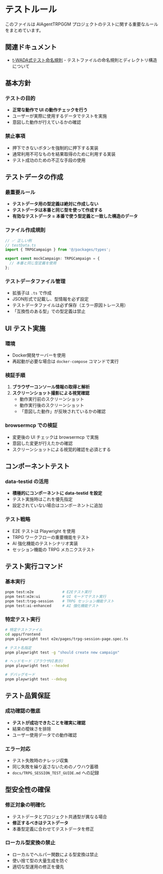# テストルール

このファイルは AIAgentTRPGGM プロジェクトのテストに関する重要なルールをまとめています。

## 関連ドキュメント

- [t-WADA式テスト命名規則](./t-wada-test-naming-rules.md) - テストファイルの命名規則とディレクトリ構造について

## 基本方針

### テストの目的
- **正常な動作で UI の動作チェックを行う**
- ユーザーが実際に使用するデータでテストを実施
- 意図した動作が行えているかの確認

### 禁止事項
- 押下できないボタンを強制的に押下する実装
- 通常利用不可なものを結果取得のために利用する実装
- テスト成功のための不正な手段の使用

## テストデータの作成

### 最重要ルール
- **テストデータ用の型定義は絶対に作成しない**
- **テストデータは本番と同じ型を使って作成する**
- **有効なテストデータ = 本番で使う型定義と一致した構造のデータ**

### ファイル作成規則
```typescript
// ✅ 正しい例
// testData.ts
import { TRPGCampaign } from '@/packages/types';

export const mockCampaign: TRPGCampaign = {
  // 本番と同じ型定義を使用
};
```

### テストデータファイル管理
- 拡張子は `.ts` で作成
- JSON形式で記載し、型情報を必ず設定
- テストデータファイルは必ず保存（エラー原因トレース用）
- 「互換性のある型」での型定義は禁止

## UI テスト実施

### 環境
- Docker開発サーバーを使用
- 再起動が必要な場合は `docker-compose` コマンドで実行

### 検証手順
1. **ブラウザーコンソール情報の取得と解析**
2. **スクリーンショット撮影による視覚確認**
   - 動作実行前のスクリーンショット
   - 動作実行後のスクリーンショット
   - 「意図した動作」が反映されているかの確認

### browsermcp での検証
- 変更後の UI チェックは browsermcp で実施
- 意図した変更が行えたかの確認
- スクリーンショットによる視覚的確認を必須とする

## コンポーネントテスト

### data-testid の活用
- **積極的にコンポーネントに data-testid を設定**
- テスト実施時はこれを優先指定
- 設定されていない場合はコンポーネントに追加

### テスト戦略
- E2E テストは Playwright を使用
- TRPG ワークフローの重要機能をテスト
- AI 強化機能のテストシナリオ実装
- セッション機能の TRPG メカニクステスト

## テスト実行コマンド

### 基本実行
```bash
pnpm test:e2e             # E2Eテスト実行
pnpm test:e2e:ui          # UI モードでテスト実行
pnpm test:trpg-session    # TRPG セッション機能テスト
pnpm test:ai-enhanced     # AI 強化機能テスト
```

### 特定テスト実行
```bash
# 特定テストファイル
cd apps/frontend
pnpm playwright test e2e/pages/trpg-session-page.spec.ts

# テスト名指定
pnpm playwright test -g "should create new campaign"

# ヘッドモード（ブラウザUI表示）
pnpm playwright test --headed

# デバッグモード
pnpm playwright test --debug
```

## テスト品質保証

### 成功確認の徹底
- **テストが成功できたことを確実に確認**
- 結果の曖昧さを排除
- ユーザー使用データでの動作確認

### エラー対応
- テスト失敗時のナレッジ収集
- 同じ失敗を繰り返さないためのノウハウ蓄積
- `docs/TRPG_SESSION_TEST_GUIDE.md` への記録

## 型安全性の確保

### 修正対象の明確化
- テストデータとプロジェクト共通型が異なる場合
- **修正するべきはテストデータ**
- 本番型定義に合わせてテストデータを修正

### ローカル型変換の禁止
- ローカルでヘルパー関数による型変換は禁止
- 使い捨て型の大量生成を防ぐ
- 適切な型運用の修正を優先